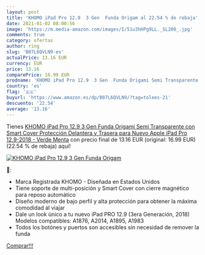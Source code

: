 ```yaml
---
layout: post
title: 'KHOMO iPad Pro 12.9  3 Gen  Funda Origam al 22.54 % de rebaja'
date: 2021-01-02 08:00:56
image: 'https://m.media-amazon.com/images/I/51u3hHPg9LL._SL200_.jpg'
comments: true
category: ofertas
author: ring
slug: 'B07L6QVLN9-es'
actualPrice: 13.16 EUR
currency: EUR
price: 13.16
comparePrice: 16.99 EUR
prodname: 'KHOMO iPad Pro 12.9  3 Gen  Funda Origami Semi Transparente con Smart Cover Protección Delantera y Trasera para Nuevo Apple iPad Pro 12.9-2018 - Verde Menta'
country: 'es'
flag: '🇪🇸'
buyurl: 'https://www.amazon.es/dp/B07L6QVLN9/?tag=tolees-21'
descuento: '22.54'
average: '13.16'
---
```


Tienes [KHOMO iPad Pro 12.9  3 Gen  Funda Origami Semi Transparente con Smart Cover Protección Delantera y Trasera para Nuevo Apple iPad Pro 12.9-2018 - Verde Menta](https://www.amazon.es/dp/B07L6QVLN9/?tag=tolees-21) con precio final de  13.16 EUR (original: 16.99 EUR) (22.54 %  de rebaja) aqui!

[![KHOMO iPad Pro 12.9  3 Gen  Funda Origam](https://m.media-amazon.com/images/I/51u3hHPg9LL._SL200_.jpg)](https://www.amazon.es/dp/B07L6QVLN9/?tag=tolees-21)

🔎:

- Marca Registrada KHOMO - Diseñada en Estados Unidos
- Tiene soporte de multi-posición y Smart Cover con cierre magnético para reposo automático
- Diseño moderno de bajo perfil y alta protección para obtener la máxima comodidad al viajar
- Dale un look único a tu nuevo iPad PRO 12.9 (3era Generación, 2018) Modelos compatibles: A1876, A2014, A1895, A1983
- Todos los botónes y puertos son accesibles sin necesidad de remover la funda

[Comprar!!!](https://www.amazon.es/dp/B07L6QVLN9/?tag=tolees-21)
